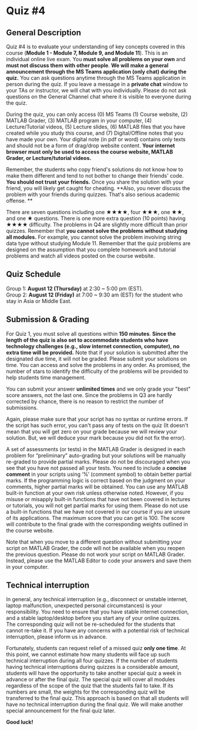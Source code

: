 # Quiz #4

## General Description
Quiz #4 is to evaluate your understanding of key concepts covered  in this course (**Module 1 - Module 7, Module 9, and Module 11**). This is an individual online live exam. You **must solve all problems on your own** and **must not discuss them with other people**. **We will make a general announcement through the MS Teams application (only chat) during the quiz.** You can ask questions anytime through the MS Teams application in person during the quiz. If you leave a message in a **private chat** window to your TAs or instructor, we will chat with you individually. Please do not ask questions on the General Channel chat where it is visible to everyone during the quiz.

During the quiz, you can only access (0) MS Teams (1) Course website, (2) MATLAB Grader, (3) MATLAB program in your computer, (4) Lecture/Tutorial videos, (5) Lecture slides, (6) MATLAB files that you have created while you study this course, and (7) Digital/Offline notes that you have made your own. Your digital note (in pdf or word) contains only texts and should not be a form of drag/drop website content. **Your internet browser must only be used to access the course website, MATLAB Grader, or Lecture/tutorial videos.** 

Remember, the students who copy friend's solutions do not know how to make them different and tend to not bother to change their friends' code. **You should not trust your friends.** Once you share the solution with your friend, you will likely get caught for cheating. **Also, you never discuss the problem with your friends during quizzes. That's also serious academic offense. **

There are seven questions including one ★★★★, four ★★★, one ★★, and one ★ questions. There is one more extra question (10 points) having ★★★★ difficulty. The problems in Q4 are slightly more difficult than prior quizzes. Remember that **you cannot solve the problems without studying all modules.** For example, you cannot solve the problem involving string data type without studying Module 11. Remember that the quiz problems are designed on the assumption that you complete homework and tutorial problems and watch all videos posted on the course website. 

## Quiz Schedule
Group 1:  **August 12 (Thursday)** at 2:30 ~ 5:00 pm (EST).  
Group 2:  **August 12 (Friday)** at 7:00 ~ 9:30 am (EST) for the student who stay in Asia or Middle East.   

## Submission & Grading
For Quiz 1, you must solve all questions within **150 minutes**. **Since the length of the quiz is also set to accommodate students who have technology challenges (e.g., slow internet connection, computer), no extra time will be provided.** Note that if your solution is submitted after the designated due time, it will not be graded. Please submit your solutions on time. You can access and solve the problems in any order. As promised, the number of stars to identify the difficulty of the problems will be provided to help students time management. 

You can submit your answer **unlimited times** and we only grade your "best" score answers, not the last one. Since the problems in Q3 are hardly corrected by chance, there is no reason to restrict the number of submissions. 

Again, please make sure that your script has no syntax or runtime errors. If the script has such error, you can't pass any of tests on the quiz (It doesn't mean that you will get zero on your grade because we will review your solution. But, we will deduce your mark because you did not fix the error).  

A set of assessments (or tests) in the MATLAB Grader is designed in each problem for “preliminary” auto-grading but your solutions will be manually re-graded to provide partial marks. Please do not be discouraged when you see that you have not passed all your tests. You need to include a **concise comment** in your scripts using ‘%’ (comment symbol) to obtain better partial marks. If the programming logic is correct based on the judgment on your comments, higher partial marks will be obtained. You can use any MATLAB built-in function at your own risk unless otherwise noted. However, if you misuse or misapply built-in functions that have not been covered in lectures or tutorials, you will not get partial marks for using them. Please do not use a built-in functions that we have not covered in our course if you are unsure of its applications. The maximum score that you can get is 100. The score will contribute to the final grade with the corresponding weights outlined in the course website. 

Note that when you move to a different question without submitting your script on MATLAB Grader, the code will not be available when you reopen the previous question. Please do not work your script on MATLAB Grader. Instead, please use the MATLAB Editor to code your answers and save them in your computer. 

## Technical interruption
In general, any technical interruption (e.g., disconnect or unstable internet, laptop malfunction, unexpected personal circumstances) is your responsibility. You need to ensure that you have stable internet connection, and a stable laptop/desktop before you start any of your online quizzes. The corresponding quiz will not be re-scheduled for the students that cannot re-take it. If you have any concerns with a potential risk of technical interruption, please inform us in advance. 

Fortunately, students can request relief of a missed quiz **only one time**. At this point, we cannot estimate how many students will face up such technical interruption during all four quizzes. If the number of students having technical interruptions during quizzes is a considerable amount, students will have the opportunity to take another special quiz a week in advance or after the final quiz. The special quiz will cover all modules regardless of the scope of the quiz that the students fail to take. If its numbers are small, the weights for the corresponding quiz will be transferred to the final quiz. This approach is based on that all students will have no technical interruption during the final quiz. We will make another special announcement for the final quiz later. 

**Good luck!**
